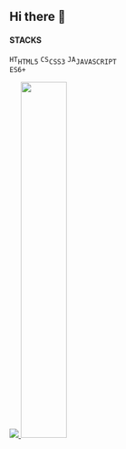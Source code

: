 ## Hi there 👋


#### STACKS

<code><img alt = "HTML5" height="15" src="https://cdn.icon-icons.com/icons2/2107/PNG/512/file_type_html_icon_130541.png">HTML5</code>
<code><img alt = "CSS3" height="15" src="https://cdn.icon-icons.com/icons2/2107/PNG/512/file_type_css_icon_130661.png">CSS3</code>
<code><img alt = "JAVASCRIPT" height="15" src="https://cdn.icon-icons.com/icons2/2415/PNG/512/javascript_original_logo_icon_146455.png">JAVASCRIPT ES6+</code>

<a href="s">
  <img src="https://github-readme-stats.vercel.app/api/top-langs/?username=yujin-5&exclude_repo=yujin-5.github.io&layout=compact&theme=tokyonight" />
</a>
<a href="s">
  <img src="https://github-readme-stats.vercel.app/api?username=yujin-5&theme=tokyonight&show_icons=true" width="40%" />
</a>


<!--
**yujin-5/yujin-5** is a ✨ _special_ ✨ repository because its `README.md` (this file) appears on your GitHub profile.

Here are some ideas to get you started:

- 🔭 I’m currently working on ...
- 🌱 I’m currently learning ...
- 👯 I’m looking to collaborate on ...
- 🤔 I’m looking for help with ...
- 💬 Ask me about ...
- 📫 How to reach me: ...
- 😄 Pronouns: ...
- ⚡ Fun fact: ...
-->
